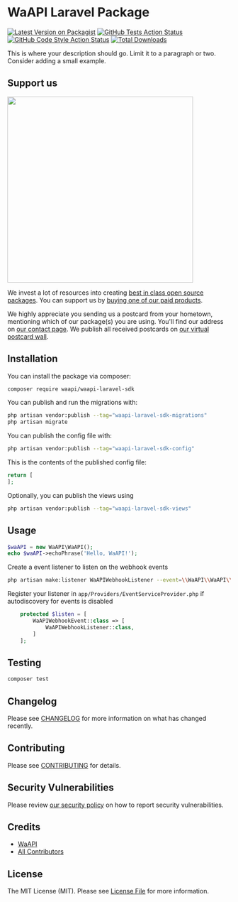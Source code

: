 # WaAPI Laravel Package

[![Latest Version on Packagist](https://img.shields.io/packagist/v/waapi/waapi-laravel-sdk.svg?style=flat-square)](https://packagist.org/packages/waapi/waapi-laravel-sdk)
[![GitHub Tests Action Status](https://img.shields.io/github/actions/workflow/status/waapi/waapi-laravel-sdk/run-tests.yml?branch=main&label=tests&style=flat-square)](https://github.com/waapi/waapi-laravel-sdk/actions?query=workflow%3Arun-tests+branch%3Amain)
[![GitHub Code Style Action Status](https://img.shields.io/github/actions/workflow/status/waapi/waapi-laravel-sdk/fix-php-code-style-issues.yml?branch=main&label=code%20style&style=flat-square)](https://github.com/waapi/waapi-laravel-sdk/actions?query=workflow%3A"Fix+PHP+code+style+issues"+branch%3Amain)
[![Total Downloads](https://img.shields.io/packagist/dt/waapi/waapi-laravel-sdk.svg?style=flat-square)](https://packagist.org/packages/waapi/waapi-laravel-sdk)

This is where your description should go. Limit it to a paragraph or two. Consider adding a small example.

## Support us

[<img src="https://github-ads.s3.eu-central-1.amazonaws.com/waapi-laravel-sdk.jpg?t=1" width="419px" />](https://spatie.be/github-ad-click/waapi-laravel-sdk)

We invest a lot of resources into creating [best in class open source packages](https://spatie.be/open-source). You can support us by [buying one of our paid products](https://spatie.be/open-source/support-us).

We highly appreciate you sending us a postcard from your hometown, mentioning which of our package(s) you are using. You'll find our address on [our contact page](https://spatie.be/about-us). We publish all received postcards on [our virtual postcard wall](https://spatie.be/open-source/postcards).

## Installation

You can install the package via composer:

```bash
composer require waapi/waapi-laravel-sdk
```

You can publish and run the migrations with:

```bash
php artisan vendor:publish --tag="waapi-laravel-sdk-migrations"
php artisan migrate
```

You can publish the config file with:

```bash
php artisan vendor:publish --tag="waapi-laravel-sdk-config"
```

This is the contents of the published config file:

```php
return [
];
```

Optionally, you can publish the views using

```bash
php artisan vendor:publish --tag="waapi-laravel-sdk-views"
```

## Usage

```php
$waAPI = new WaAPI\WaAPI();
echo $waAPI->echoPhrase('Hello, WaAPI!');
```

Create a event listener to listen on the webhook events
```bash
php artisan make:listener WaAPIWebhookListener --event=\\WaAPI\\WaAPI\\Events\\WaAPIWebhookEvent
```

Register your listener in `app/Providers/EventServiceProvider.php` if autodiscovery for events is disabled

```php
    protected $listen = [
        WaAPIWebhookEvent::class => [
            WaAPIWebhookListener::class,
        ]
    ];
```

## Testing

```bash
composer test
```

## Changelog

Please see [CHANGELOG](CHANGELOG.md) for more information on what has changed recently.

## Contributing

Please see [CONTRIBUTING](CONTRIBUTING.md) for details.

## Security Vulnerabilities

Please review [our security policy](../../security/policy) on how to report security vulnerabilities.

## Credits

- [WaAPI](https://github.com/WaAPIapp)
- [All Contributors](../../contributors)

## License

The MIT License (MIT). Please see [License File](LICENSE.md) for more information.
